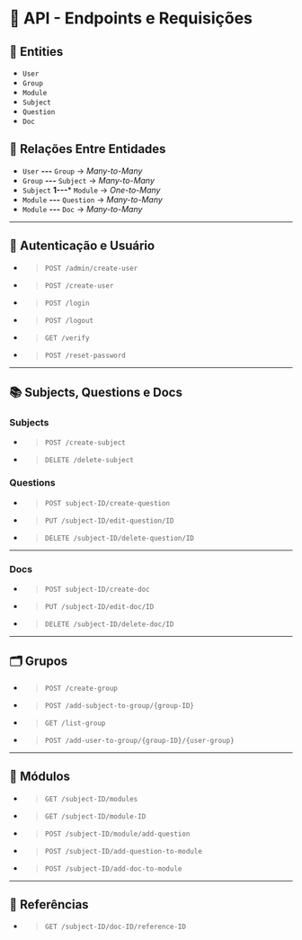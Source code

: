 # 📘 API - Endpoints e Requisições

## 🧩 Entities
- `User`
- `Group`
- `Module`
- `Subject`
- `Question`
- `Doc`

## 🧩 Relações Entre Entidades

- `User`    **---** `Group` → *Many-to-Many*
- `Group`   **---** `Subject` → *Many-to-Many*
- `Subject` **1---*** `Module` → *One-to-Many*
- `Module`  **---** `Question` → *Many-to-Many*
- `Module`  **---** `Doc` → *Many-to-Many*

---

## 🧩 Autenticação e Usuário

- >`POST /admin/create-user`
- >`POST /create-user`
- >`POST /login`
- >`POST /logout`
- >`GET /verify`
- >`POST /reset-password`

---

## 📚 Subjects, Questions e Docs

### Subjects

- >`POST /create-subject`
- >`DELETE /delete-subject`

### Questions

- >`POST subject-ID/create-question` 
- >`PUT /subject-ID/edit-question/ID`
- >`DELETE /subject-ID/delete-question/ID`

---

### Docs

- >`POST subject-ID/create-doc` 
- >`PUT /subject-ID/edit-doc/ID`
- >`DELETE /subject-ID/delete-doc/ID`

---

## 🗂️ Grupos

- >`POST /create-group`
- >`POST /add-subject-to-group/{group-ID}`
- >`GET /list-group`
- >`POST /add-user-to-group/{group-ID}/{user-group}`

---

## 🧱 Módulos

- >`GET /subject-ID/modules`
- >`GET /subject-ID/module-ID`
- >`POST /subject-ID/module/add-question`
- >`POST /subject-ID/add-question-to-module`
- >`POST /subject-ID/add-doc-to-module`

---

## 🔗 Referências

- >`GET /subject-ID/doc-ID/reference-ID`


